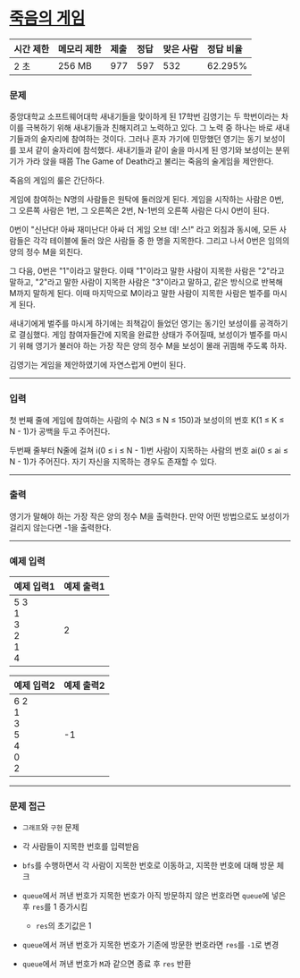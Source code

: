 # [죽음의 게임](https://www.acmicpc.net/problem/17204)

<div align = center>

| 시간 제한 | 메모리 제한 | 제출 | 정답 | 맞은 사람 | 정답 비율 |
| :-------- | :---------- | :--- | :--- | :-------- | :-------- |
| 2 초      | 256 MB      | 977  | 597  | 532       | 62.295%   |

</div>

### 문제

중앙대학교 소프트웨어대학 새내기들을 맞이하게 된 17학번 김영기는 두 학번이라는 차이를 극복하기 위해 새내기들과 친해지려고 노력하고 있다. 그 노력 중 하나는 바로 새내기들과의 술자리에 참여하는 것이다. 그러나 혼자 가기에 민망했던 영기는 동기 보성이를 꼬셔 같이 술자리에 참석했다. 새내기들과 같이 술을 마시게 된 영기와 보성이는 분위기가 가라 앉을 때쯤 The Game of Death라고 불리는 죽음의 술게임을 제안한다.

죽음의 게임의 룰은 간단하다.

게임에 참여하는 N명의 사람들은 원탁에 둘러앉게 된다. 게임을 시작하는 사람은 0번, 그 오른쪽 사람은 1번, 그 오른쪽은 2번, N-1번의 오른쪽 사람은 다시 0번이 된다.

0번이 "신난다! 아싸 재미난다! 아싸 더 게임 오브 데! 스!" 라고 외침과 동시에, 모든 사람들은 각각 테이블에 둘러 앉은 사람들 중 한 명을 지목한다. 그리고 나서 0번은 임의의 양의 정수 M을 외친다.

그 다음, 0번은 "1"이라고 말한다. 이때 "1"이라고 말한 사람이 지목한 사람은 "2"라고 말하고, "2"라고 말한 사람이 지목한 사람은 "3"이라고 말하고, 같은 방식으로 반복해 M까지 말하게 된다. 이때 마지막으로 M이라고 말한 사람이 지목한 사람은 벌주를 마시게 된다.

새내기에게 벌주를 마시게 하기에는 죄책감이 들었던 영기는 동기인 보성이를 공격하기로 결심했다. 게임 참여자들간에 지목을 완료한 상태가 주어질때, 보성이가 벌주를 마시기 위해 영기가 불러야 하는 가장 작은 양의 정수 M을 보성이 몰래 귀띔해 주도록 하자.

김영기는 게임을 제안하였기에 자연스럽게 0번이 된다.

---

### 입력

첫 번째 줄에 게임에 참여하는 사람의 수 N(3 ≤ N ≤ 150)과 보성이의 번호 K(1 ≤ K ≤ N - 1)가 공백을 두고 주어진다.

두번째 줄부터 N줄에 걸쳐 i(0 ≤ i ≤ N - 1)번 사람이 지목하는 사람의 번호 ai(0 ≤ ai ≤ N - 1)가 주어진다. 자기 자신을 지목하는 경우도 존재할 수 있다.

---

### 출력

영기가 말해야 하는 가장 작은 양의 정수 M을 출력한다. 만약 어떤 방법으로도 보성이가 걸리지 않는다면 -1을 출력한다.

---

### 예제 입력

| 예제 입력1                        | 예제 출력1 |
| :-------------------------------- | :--------- |
| 5 3<br/>1<br/>3<br/>2<br/>1<br/>4 | 2          |

| 예제 입력2                              | 예제 출력2 |
| :-------------------------------------- | :--------- |
| 6 2<br/>1<br/>3<br/>5<br/>4<br/>0<br/>2 | -1         |

---

### 문제 접근

  - `그래프`와 `구현` 문제

  - 각 사람들이 지목한 번호를 입력받음

  - `bfs`를 수행하면서 각 사람이 지목한 번호로 이동하고, 지목한 번호에 대해 방문 체크

  - `queue`에서 꺼낸 번호가 지목한 번호가 아직 방문하지 않은 번호라면 `queue`에 넣은 후 `res`를 1 증가시킴

    - `res`의 초기값은 1

  - `queue`에서 꺼낸 번호가 지목한 번호가 기존에 방문한 번호라면 `res`를 `-1`로 변경
  
  - `queue`에서 꺼낸 번호가 `M`과 같으면 종료 후 `res` 반환
